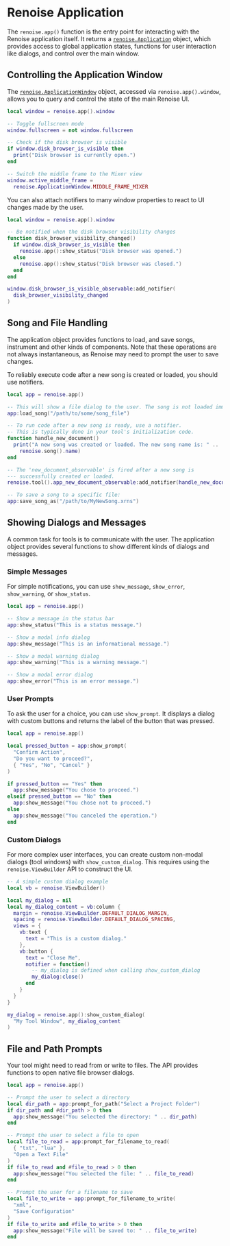 # Renoise Application

The `renoise.app()` function is the entry point for interacting with the Renoise application itself. It returns a [`renoise.Application`](../API/renoise/renoise.Application.md) object, which provides access to global application states, functions for user interaction like dialogs, and control over the main window.

## Controlling the Application Window

The [`renoise.ApplicationWindow`](../API/renoise/renoise.ApplicationWindow.md) object, accessed via `renoise.app().window`, allows you to query and control the state of the main Renoise UI.

```lua
local window = renoise.app().window

-- Toggle fullscreen mode
window.fullscreen = not window.fullscreen

-- Check if the disk browser is visible
if window.disk_browser_is_visible then
  print("Disk browser is currently open.")
end

-- Switch the middle frame to the Mixer view
window.active_middle_frame = 
  renoise.ApplicationWindow.MIDDLE_FRAME_MIXER
```

You can also attach notifiers to many window properties to react to UI changes made by the user.

```lua
local window = renoise.app().window

-- Be notified when the disk browser visibility changes
function disk_browser_visibility_changed()
  if window.disk_browser_is_visible then
    renoise.app():show_status("Disk browser was opened.")
  else
    renoise.app():show_status("Disk browser was closed.")
  end
end

window.disk_browser_is_visible_observable:add_notifier(
  disk_browser_visibility_changed
)
```

## Song and File Handling

The application object provides functions to load, and save songs, instrument and other kinds of components. Note that these operations are not always instantaneous, as Renoise may need to prompt the user to save changes. 

To reliably execute code after a new song is created or loaded, you should use notifiers.

```lua
local app = renoise.app()

-- This will show a file dialog to the user. The song is not loaded immediately.
app:load_song("/path/to/some/song_file") 

-- To run code after a new song is ready, use a notifier.
-- This is typically done in your tool's initialization code.
function handle_new_document()
  print("A new song was created or loaded. The new song name is: " ..
    renoise.song().name)
end

-- The 'new_document_observable' is fired after a new song is
--- successfully created or loaded.
renoise.tool().app_new_document_observable:add_notifier(handle_new_document)

-- To save a song to a specific file:
app:save_song_as("/path/to/MyNewSong.xrns")
```

## Showing Dialogs and Messages

A common task for tools is to communicate with the user. The application object provides several functions to show different kinds of dialogs and messages.

### Simple Messages

For simple notifications, you can use `show_message`, `show_error`, `show_warning`, or `show_status`.

```lua
local app = renoise.app()

-- Show a message in the status bar
app:show_status("This is a status message.")

-- Show a modal info dialog
app:show_message("This is an informational message.")

-- Show a modal warning dialog
app:show_warning("This is a warning message.")

-- Show a modal error dialog
app:show_error("This is an error message.")
```

### User Prompts

To ask the user for a choice, you can use `show_prompt`. It displays a dialog with custom buttons and returns the label of the button that was pressed.

```lua
local app = renoise.app()

local pressed_button = app:show_prompt(
  "Confirm Action", 
  "Do you want to proceed?", 
  { "Yes", "No", "Cancel" }
)

if pressed_button == "Yes" then
  app:show_message("You chose to proceed.")
elseif pressed_button == "No" then
  app:show_message("You chose not to proceed.")
else
  app:show_message("You canceled the operation.")
end
```

### Custom Dialogs

For more complex user interfaces, you can create custom non-modal dialogs (tool windows) with `show_custom_dialog`. This requires using the `renoise.ViewBuilder` API to construct the UI.

```lua
-- A simple custom dialog example
local vb = renoise.ViewBuilder()

local my_dialog = nil
local my_dialog_content = vb:column {
  margin = renoise.ViewBuilder.DEFAULT_DIALOG_MARGIN,
  spacing = renoise.ViewBuilder.DEFAULT_DIALOG_SPACING,
  views = {
    vb:text {
      text = "This is a custom dialog."
    },
    vb:button {
      text = "Close Me",
      notifier = function()
        -- my_dialog is defined when calling show_custom_dialog
        my_dialog:close()
      end
    }
  }
}

my_dialog = renoise.app():show_custom_dialog(
  "My Tool Window", my_dialog_content
)
```

## File and Path Prompts

Your tool might need to read from or write to files. The API provides functions to open native file browser dialogs.

```lua
local app = renoise.app()

-- Prompt the user to select a directory
local dir_path = app:prompt_for_path("Select a Project Folder")
if dir_path and #dir_path > 0 then
  app:show_message("You selected the directory: " .. dir_path)
end

-- Prompt the user to select a file to open
local file_to_read = app:prompt_for_filename_to_read(
  { "txt", "lua" }, 
  "Open a Text File"
)
if file_to_read and #file_to_read > 0 then
  app:show_message("You selected the file: " .. file_to_read)
end

-- Prompt the user for a filename to save
local file_to_write = app:prompt_for_filename_to_write(
  "xml", 
  "Save Configuration"
)
if file_to_write and #file_to_write > 0 then
  app:show_message("File will be saved to: " .. file_to_write)
end
```
